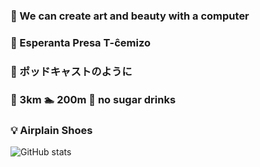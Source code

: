 ### 🎨 We can create art and beauty with a computer
### 👕 Esperanta Presa T-ĉemizo 
### 📡 ポッドキャストのように
### 🏃 3km 🏊 200m 🥤 no sugar drinks
### 💡 Airplain Shoes
![GitHub stats](https://github-readme-stats.vercel.app/api?username=NorthShip)

